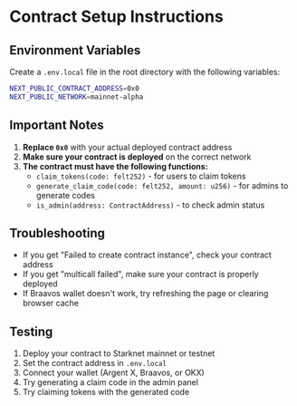 # Contract Setup Instructions

## Environment Variables

Create a `.env.local` file in the root directory with the following variables:

```bash
NEXT_PUBLIC_CONTRACT_ADDRESS=0x0
NEXT_PUBLIC_NETWORK=mainnet-alpha
```

## Important Notes

1. **Replace `0x0`** with your actual deployed contract address
2. **Make sure your contract is deployed** on the correct network
3. **The contract must have the following functions:**
   - `claim_tokens(code: felt252)` - for users to claim tokens
   - `generate_claim_code(code: felt252, amount: u256)` - for admins to generate codes
   - `is_admin(address: ContractAddress)` - to check admin status

## Troubleshooting

- If you get "Failed to create contract instance", check your contract address
- If you get "multicall failed", make sure your contract is properly deployed
- If Braavos wallet doesn't work, try refreshing the page or clearing browser cache

## Testing

1. Deploy your contract to Starknet mainnet or testnet
2. Set the contract address in `.env.local`
3. Connect your wallet (Argent X, Braavos, or OKX)
4. Try generating a claim code in the admin panel
5. Try claiming tokens with the generated code
